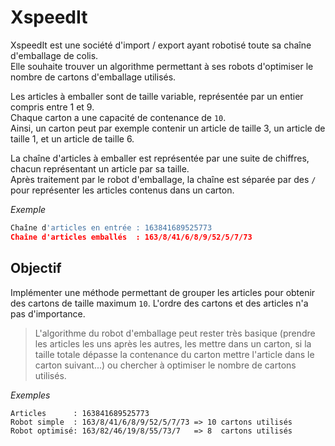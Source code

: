 XspeedIt
========

XspeedIt est une société d'import / export ayant robotisé toute sa chaîne d'emballage de colis.  
Elle souhaite trouver un algorithme permettant à ses robots d'optimiser le nombre de cartons d'emballage utilisés.

Les articles à emballer sont de taille variable, représentée par un entier compris entre 1 et 9.  
Chaque carton a une capacité de contenance de `10`.  
Ainsi, un carton peut par exemple contenir un article de taille 3, un article de taille 1, et un article de taille 6.

La chaîne d'articles à emballer est représentée par une suite de chiffres, chacun représentant un article par sa taille.  
Après traitement par le robot d'emballage, la chaîne est séparée par des `/` pour représenter les articles contenus dans un carton.

*Exemple*  
```python
Chaîne d'articles en entrée : 163841689525773  
Chaîne d'articles emballés  : 163/8/41/6/8/9/52/5/7/73
```

Objectif
--------

Implémenter une méthode permettant de grouper les articles pour obtenir des cartons de taille maximum `10`.
L'ordre des cartons et des articles n'a pas d'importance.

> L'algorithme du robot d'emballage peut rester très basique (prendre les articles les uns après les autres, les mettre dans un carton, si la taille totale dépasse la contenance du carton mettre l'article dans le carton suivant...) ou chercher à optimiser le nombre de cartons utilisés.

*Exemples*  
```
Articles      : 163841689525773  
Robot simple  : 163/8/41/6/8/9/52/5/7/73 => 10 cartons utilisés  
Robot optimisé: 163/82/46/19/8/55/73/7   => 8  cartons utilisés
```
